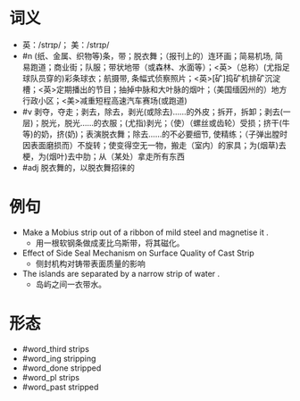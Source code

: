 # 词义
- 英：/strɪp/； 美：/strɪp/
- #n (纸、金属、织物等)条，带；脱衣舞；（报刊上的）连环画；简易机场, 简易跑道；商业街；队服；带状地带（或森林、水面等）；<英>（总称）(尤指足球队员穿的)彩条球衣；航摄带, 条幅式侦察照片；<英>[矿]捣矿机排矿沉淀槽；<英>定期播出的节目；抽掉中脉和大叶脉的烟叶；（美国缅因州的）地方行政小区；<美>减重短程高速汽车赛场(或跑道)
- #v 剥夺，夺走；剥去，除去，剥光(或除去)……的外皮；拆开，拆卸；剥去(一层)；脱光，脱光……的衣服；(尤指)剥光；（使）（螺丝或齿轮）受损；挤干(牛等)的奶，挤(奶)；表演脱衣舞；除去……的不必要细节, 使精练；（子弹出膛时因表面磨损而）不旋转；使变得空无一物，搬走（室内）的家具；为(烟草)去梗，为(烟叶)去中肋；从（某处）拿走所有东西
- #adj 脱衣舞的，以脱衣舞招徕的
# 例句
- Make a Mobius strip out of a ribbon of mild steel and magnetise it .
	- 用一根软钢条做成麦比乌斯带，将其磁化。
- Effect of Side Seal Mechanism on Surface Quality of Cast Strip
	- 侧封机构对铸带表面质量的影响
- The islands are separated by a narrow strip of water .
	- 岛屿之间一衣带水。
# 形态
- #word_third strips
- #word_ing stripping
- #word_done stripped
- #word_pl strips
- #word_past stripped
